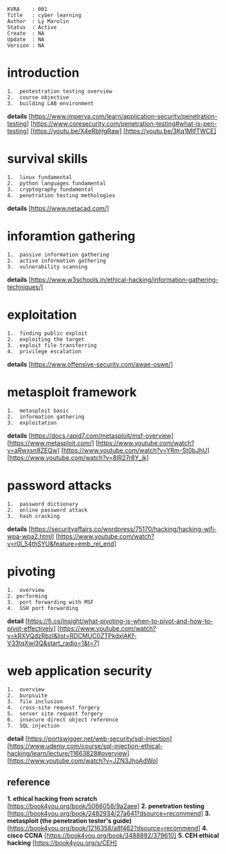 ```
KVRA    : 001
Title   : cyber learning
Author  : Ly Marolin
Status  : Active
Create  : NA
Update  : NA
Version : NA
```

# **introduction**
    1.  pentestration testing overview
    2.  course objective
    3.  building LAB environment

**details**
[https://www.imperva.com/learn/application-security/penetration-testing]
[https://www.coresecurity.com/penetration-testing#what-is-pen-testing]
[https://youtu.be/X4eRbHgRaw]
[https://youtu.be/3Kq1MIfTWCE]


# **survival skills**
    1.  linux fundamental
    2.  python languages fundamental
    3.  cryptography fundamental
    4.  penetration testing methologies

**details**
[https://www.netacad.com/]


#   **inforamtion gathering**
    1.  passive information gathering
    2.  active information gathering
    3.  vulnerability scanning

**details**
[https://www.w3schools.in/ethical-hacking/information-gathering-techniques/]


#   **exploitation**
    1.  finding public exploit
    2.  exploiting the target
    3.  exploit file transferring
    4.  privilege escalation

**details**
[https://www.offensive-security.com/awae-oswe/]


#   **metasploit framework**
    1.  metasploit basic
    2.  information gathering
    3.  exploitation

**details**
[https://docs.rapid7.com/metasploit/msf-overview]
[https://www.metasploit.com/]
[https://www.youtube.com/watch?v=aRwxsn9ZEQw]
[https://www.youtube.com/watch?v=YRm-St0bJhU]
[https://www.youtube.com/watch?v=8lR27r8Y_ik]


#   **password attacks**
    1.  password dictionary
    2.  online password attack
    3.  hash cracking
    
**details**
[https://securityaffairs.co/wordpress/75170/hacking/hacking-wifi-wpa-wpa2.html]
[https://www.youtube.com/watch?v=r0l_54thSYU&feature=emb_rel_end]


#   **pivoting**
    1.  overview
    2. performing
    3.  port forwarding with MSF
    4.  SSH port forwarding

**detail**
[https://fi.co/insight/what-pivoting-is-when-to-pivot-and-how-to-pivot-effectively]
[https://www.youtube.com/watch?v=kRXVQdzRbzI&list=RDCMUC0ZTPkdxlAKf-V33tqXwi3Q&start_radio=1&t=7]


#   **web application security**
    1.  overview
    2.  burpsuite
    3.  file inclusion
    4.  cross-site request forgery
    5.  server site request forgery
    6.  insecure direct object reference
    7.  SQL injection

**detail**
[https://portswigger.net/web-security/sql-injection]
[https://www.udemy.com/course/sql-injection-ethical-hacking/learn/lecture/11663828#overview]
[https://www.youtube.com/watch?v=JZN3JhoAdWo]



##  reference

**1. ethical hacking from scratch**
[https://book4you.org/book/5066058/9a2aee]
**2. penetration testing**
[https://book4you.org/book/2482934/27a641?dsource=recommend]
**3. metasploit (the penetration tester's guide)**
[https://book4you.org/book/1216358/a8f462?dsource=recommend]
**4. cisco CCNA**
[https://book4you.org/book/3488892/379610]
**5. CEH ethical hacking**
[https://book4you.org/s/CEH]